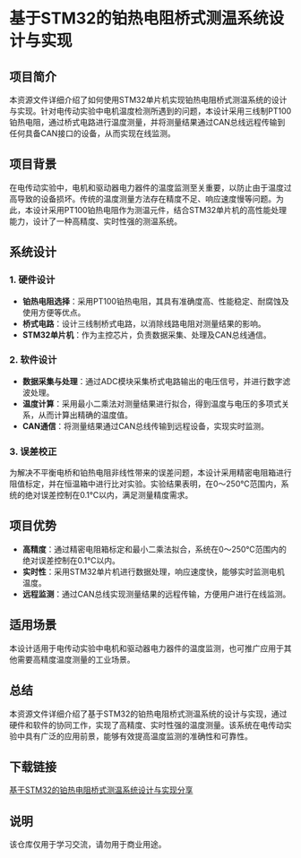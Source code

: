 # 基于STM32的铂热电阻桥式测温系统设计与实现

## 项目简介

本资源文件详细介绍了如何使用STM32单片机实现铂热电阻桥式测温系统的设计与实现。针对电传动实验中电机温度检测所遇到的问题，本设计采用三线制PT100铂热电阻，通过桥式电路进行温度测量，并将测量结果通过CAN总线远程传输到任何具备CAN接口的设备，从而实现在线监测。

## 项目背景

在电传动实验中，电机和驱动器电力器件的温度监测至关重要，以防止由于温度过高导致的设备损坏。传统的温度测量方法存在精度不足、响应速度慢等问题。为此，本设计采用PT100铂热电阻作为测温元件，结合STM32单片机的高性能处理能力，设计了一种高精度、实时性强的测温系统。

## 系统设计

### 1. 硬件设计

- **铂热电阻选择**：采用PT100铂热电阻，其具有准确度高、性能稳定、耐腐蚀及使用方便等优点。
- **桥式电路**：设计三线制桥式电路，以消除线路电阻对测量结果的影响。
- **STM32单片机**：作为主控芯片，负责数据采集、处理及CAN总线通信。

### 2. 软件设计

- **数据采集与处理**：通过ADC模块采集桥式电路输出的电压信号，并进行数字滤波处理。
- **温度计算**：采用最小二乘法对测量结果进行拟合，得到温度与电压的多项式关系，从而计算出精确的温度值。
- **CAN通信**：将测量结果通过CAN总线传输到远程设备，实现实时监测。

### 3. 误差校正

为解决不平衡电桥和铂热电阻非线性带来的误差问题，本设计采用精密电阻箱进行阻值标定，并在恒温箱中进行比对实验。实验结果表明，在0～250℃范围内，系统的绝对误差控制在0.1℃以内，满足测量精度需求。

## 项目优势

- **高精度**：通过精密电阻箱标定和最小二乘法拟合，系统在0～250℃范围内的绝对误差控制在0.1℃以内。
- **实时性**：采用STM32单片机进行数据处理，响应速度快，能够实时监测电机温度。
- **远程监测**：通过CAN总线实现测量结果的远程传输，方便用户进行在线监测。

## 适用场景

本设计适用于电传动实验中电机和驱动器电力器件的温度监测，也可推广应用于其他需要高精度温度测量的工业场景。

## 总结

本资源文件详细介绍了基于STM32的铂热电阻桥式测温系统的设计与实现，通过硬件和软件的协同工作，实现了高精度、实时性强的温度测量。该系统在电传动实验中具有广泛的应用前景，能够有效提高温度监测的准确性和可靠性。

## 下载链接
[基于STM32的铂热电阻桥式测温系统设计与实现分享](https://pan.quark.cn/s/77509008ff7b)

## 说明

该仓库仅用于学习交流，请勿用于商业用途。

